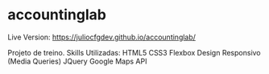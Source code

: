 # accountinglab

Live Version: https://juliocfgdev.github.io/accountinglab/

Projeto de treino.
Skills Utilizadas:
HTML5
CSS3
Flexbox
Design Responsivo (Media Queries)
JQuery
Google Maps API
